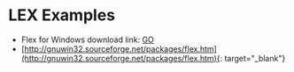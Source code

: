 # LEX Examples

- Flex for Windows download link: <a href="http://gnuwin32.sourceforge.net/packages/flex.htm" target="_blank">GO</a>
- [http://gnuwin32.sourceforge.net/packages/flex.htm](http://gnuwin32.sourceforge.net/packages/flex.htm){: target="_blank"}

